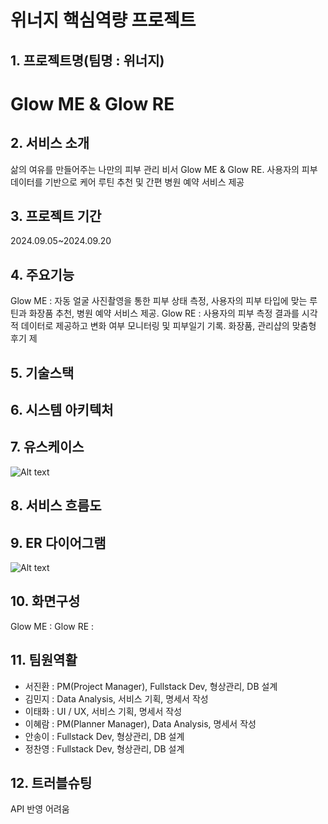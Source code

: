 # 위너지 핵심역량 프로젝트

## 1. 프로젝트명(팀명 : 위너지)

# Glow ME & Glow RE

## 2. 서비스 소개

삶의 여유를 만들어주는 나만의 피부 관리 비서 Glow ME & Glow RE. 
사용자의 피부 데이터를 기반으로 케어 루틴 추천 및 간편 병원 예약 서비스 제공

## 3. 프로젝트 기간

2024.09.05~2024.09.20

## 4. 주요기능

Glow ME : 자동 얼굴 사진촬영을 통한 피부 상태 측정, 사용자의 피부 타입에 맞는 루틴과 화장품 추천, 병원 예약 서비스 제공.
Glow RE : 사용자의 피부 측정 결과를 시각적 데이터로 제공하고 변화 여부 모니터링 및 피부일기 기록. 화장품, 관리샵의 맞춤형 후기 제

## 5. 기술스택

## 6. 시스템 아키텍처

## 7. 유스케이스

![Alt text](/path/to/img.png "Functional_Requirements")

## 8. 서비스 흐름도

## 9. ER 다이어그램

![Alt text](/path/to/img.png "ERD")

## 10. 화면구성

Glow ME :
Glow RE :

## 11. 팀원역활

- 서진환 : PM(Project Manager), Fullstack Dev, 형상관리, DB 설계
- 김민지 : Data Analysis, 서비스 기획, 명세서 작성
- 이태화 : UI / UX, 서비스 기획, 명세서 작성
- 이혜람 : PM(Planner Manager), Data Analysis, 명세서 작성
- 안송이 : Fullstack Dev, 형상관리, DB 설계
- 정찬영 : Fullstack Dev, 형상관리, DB 설계

## 12. 트러블슈팅

API 반영 어려움


